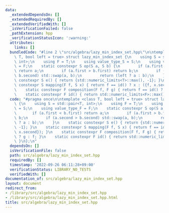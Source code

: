 ```yaml
---
data:
  _extendedDependsOn: []
  _extendedRequiredBy: []
  _extendedVerifiedWith: []
  _isVerificationFailed: false
  _pathExtension: hpp
  _verificationStatusIcon: ':warning:'
  attributes:
    links: []
  bundledCode: "#line 2 \"src/algebra/lazy_min_index_set.hpp\"\n\ntemplate <class\
    \ T, bool left = true> struct lazy_min_index_set {\n    using S = std::pair<T,\
    \ int>;\n    using F = T;\n    using value_type_S = S;\n    using value_type_F\
    \ = F;\n    static constexpr S op(S a, S b) {\n        if (a.first < b.first)\
    \ return a;\n        if (a.first > b.first) return b;\n        if (a.second >\
    \ b.second) std::swap(a, b);\n        return (left ? a : b);\n    }\n    static\
    \ constexpr S e() { return {std::numeric_limits<T>::max(), -1}; }\n    static\
    \ constexpr S mapping(F f, S x) { return f == id() ? x : ({f, x.second}); }\n\
    \    static constexpr F composition(F f, F g) { return f == id() ? g : f; }\n\
    \    static constexpr F id() { return std::numeric_limits<F>::max(); }\n};\n"
  code: "#pragma once\n\ntemplate <class T, bool left = true> struct lazy_min_index_set\
    \ {\n    using S = std::pair<T, int>;\n    using F = T;\n    using value_type_S\
    \ = S;\n    using value_type_F = F;\n    static constexpr S op(S a, S b) {\n \
    \       if (a.first < b.first) return a;\n        if (a.first > b.first) return\
    \ b;\n        if (a.second > b.second) std::swap(a, b);\n        return (left\
    \ ? a : b);\n    }\n    static constexpr S e() { return {std::numeric_limits<T>::max(),\
    \ -1}; }\n    static constexpr S mapping(F f, S x) { return f == id() ? x : ({f,\
    \ x.second}); }\n    static constexpr F composition(F f, F g) { return f == id()\
    \ ? g : f; }\n    static constexpr F id() { return std::numeric_limits<F>::max();\
    \ }\n};\n"
  dependsOn: []
  isVerificationFile: false
  path: src/algebra/lazy_min_index_set.hpp
  requiredBy: []
  timestamp: '2022-09-26 06:11:28+09:00'
  verificationStatus: LIBRARY_NO_TESTS
  verifiedWith: []
documentation_of: src/algebra/lazy_min_index_set.hpp
layout: document
redirect_from:
- /library/src/algebra/lazy_min_index_set.hpp
- /library/src/algebra/lazy_min_index_set.hpp.html
title: src/algebra/lazy_min_index_set.hpp
---
```

